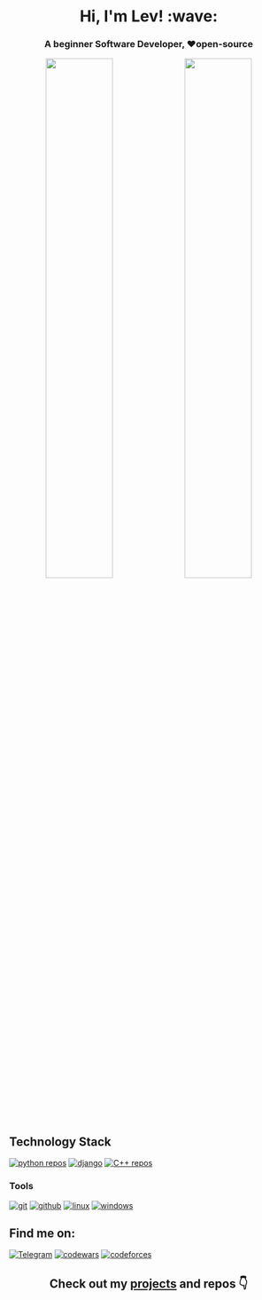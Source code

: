 <h1 align="center"> Hi, I'm Lev! :wave: </h1>

<h3 align="center"> A beginner Software Developer, ❤️open-source </h3>

<p align="center">
  <a href="https://github.com/Yu-Leo#js-contribution-activity" target="_blank" style="text-decoration: none"><img width="49%" src="https://github-readme-stats.vercel.app/api?username=yu-leo&show_icons=true&theme=react&bg_color=0d1117&border_color=0A4398"/></a>
  <a href="https://github.com/Yu-Leo#js-contribution-activity" target="_blank"><img width="49%" src="http://github-readme-streak-stats.herokuapp.com?user=yu-leo&theme=react&background=0d1117&border=1f6fea" /></a>
</p>

## Technology Stack
<a href="https://github.com/Yu-Leo?tab=repositories&language=python" target="_blank"> <img alt="python repos" src="https://img.shields.io/badge/-python-090909?style=for-the-badge&logo=python&logoColor=FFDF00"></a>
<a href="#" target="_blank"> <img alt="django" src="https://img.shields.io/badge/-Django-090909?style=for-the-badge&logo=django&logoColor=0aad48"></a>
<a href="https://github.com/Yu-Leo?tab=repositories&language=c%2B%2B" target="_blank"> <img alt="С++ repos" src="https://img.shields.io/badge/-C++-090909?style=for-the-badge&logo=C%2b%2b&logoColor=6296CC"></a>
### Tools
<a href="#" target="_blank"> <img alt="git" src="https://img.shields.io/badge/-git-090909?style=for-the-badge&logo=git"></a>
<a href="#" target="_blank"> <img alt="github" src="https://img.shields.io/badge/-GitHub-090909?style=for-the-badge&logo=github"></a>
<a href="#" target="_blank"> <img alt="linux" src="https://img.shields.io/badge/-os | linux-090909?style=for-the-badge&logo=linux"></a>
<a href="#" target="_blank"> <img alt="windows" src="https://img.shields.io/badge/-os | windows-090909?style=for-the-badge&logo=windows"></a>

## Find me on:
<a href="https://t.me/yu_leo" target="_blank"> <img alt="Telegram" src="https://img.shields.io/badge/-Telegram-090909?style=for-the-badge&logo=telegram&logoColor=27A0D9"></a>
<a href="https://www.codewars.com/users/YuLeo" target="_blank"> <img alt="codewars" src="https://img.shields.io/badge/-codewars-090909?style=for-the-badge&logo=codewars&logoColor=b1361e"></a>
<a href="http://codeforces.com/profile/YuLeo" target="_blank"> <img alt="codeforces" src="https://img.shields.io/badge/-codeforces-090909?style=for-the-badge&logo=codeforces&logoColor=fbc848"></a>

<h2 align="center"> Check out my <a href="./PROJECTS.md">projects</a> and repos 👇 </h2>

